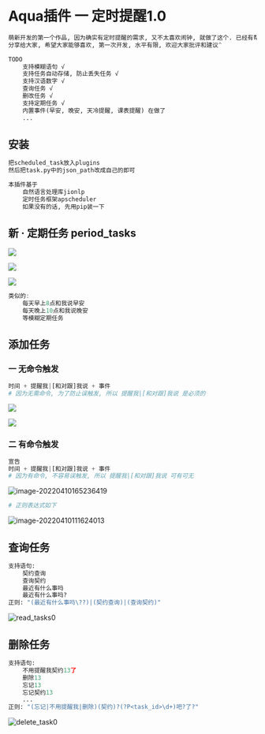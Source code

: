 # Aqua插件 一 定时提醒1.0

```python
萌新开发的第一个作品, 因为确实有定时提醒的需求, 又不太喜欢闹钟, 就做了这个. 已经有帮到自己和室友很多.
分享给大家, 希望大家能够喜欢, 第一次开发, 水平有限, 欢迎大家批评和建议^
```

```python
TODO
	支持模糊语句 √
	支持任务自动存储, 防止丢失任务 √
    支持汉语数字 √
	查询任务 √
    删改任务 √
    支持定期任务 √
    内置事件(早安, 晚安, 天冷提醒, 课表提醒) 在做了
    ...
```

## 安装

```python
把scheduled_task放入plugins
然后把task.py中的json_path改成自己的即可

本插件基于
	自然语言处理库jionlp
    定时任务框架apscheduler
    如果没有的话, 先用pip装一下
```

## 新 · 定期任务 period_tasks

![](https://github.com/Luciferation/Image/blob/master/Image/ImageOfScheduledTask2.0/1.png)

![](https://github.com/Luciferation/Image/blob/master/Image/ImageOfScheduledTask2.0/2.png)

![](https://github.com/Luciferation/Image/blob/master/Image/ImageOfScheduledTask2.0/3.png)

```cpp
类似的:
	每天早上8点和我说早安
	每天晚上10点和我说晚安
	等模糊定期任务
```

## 添加任务

### 一 无命令触发

```python
时间 + 提醒我|[和对跟]我说 + 事件
# 因为无需命令, 为了防止误触发, 所以 提醒我|[和对跟]我说 是必须的
```

![](https://github.com/Luciferation/Image/blob/master/Image/ImageOfScheduledTask/11.png)

![](https://github.com/Luciferation/Image/blob/master/Image/ImageOfScheduledTask/12.png?raw=true)

### 二 有命令触发

```python
宣告
时间 + 提醒我|[和对跟]我说 + 事件
# 因为有命令, 不容易误触发, 所以 提醒我|[和对跟]我说 可有可无
```

![image-20220410165236419](https://github.com/Luciferation/Image/blob/master/Image/ImageOfScheduledTask/23.png?raw=true)

```python
# 正则表达式如下
```

![image-20220410111624013](https://github.com/Luciferation/Image/blob/master/Image/ImageOfScheduledTask/25.png?raw=true)

## 查询任务

```python
支持语句:
    契约查询
    查询契约
	最近有什么事吗
    最近有什么事吗?
正则: "(最近有什么事吗\??)|(契约查询)|(查询契约)"
```

![read_tasks0](https://github.com/Luciferation/Image/blob/master/Image/ImageOfScheduledTask/read_tasks0.png)

## 删除任务

```python
支持语句:
    不用提醒我契约13了
	删除13
    忘记13
	忘记契约13
    ...
正则: "(忘记|不用提醒我|删除)(契约)?(?P<task_id>\d+)吧?了?"
```

![delete_task0](https://github.com/Luciferation/Image/blob/master/Image/ImageOfScheduledTask/delete_task0.png)
